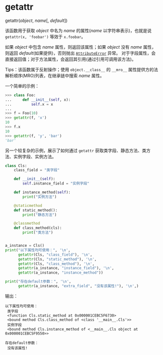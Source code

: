 # getattr

getattr(*object*, *name*[, *default*])

该函数用于获取 *object* 中名为 *name* 的属性(*name* 以字符串表示)，也就是说 `getattr(x, 'foobar')` 等效于 `x.foobar`。

如果 *object* 中包含 *name* 属性，则返回该属性；如果 *object* 没有 *name* 属性，则返回 *default*(如果提供)，否则抛出 [`AttributeError`](https://docs.python.org/3.7/library/exceptions.html#AttributeError) 异常。
对于字段属性，会直接返回值；对于方法属性，会返回其引用(通过引用可调用该方法)。

Tips：该函数属于反射操作；使用 `object.__class__` 的 `__mro__` 属性提供方的法解析顺序(MRO)列表，在继承链中搜索 *name* 属性。

一个简单的示例：

```python
>>> class Foo:
...     def __init__(self, x):
...         self.x = x
...
>>> f = Foo(10)
>>> getattr(f, 'x')
10
>>> f.x
10
>>> getattr(f, 'y', 'bar')
'bar'
```

另一个较复杂的示例，展示了如何通过 `getattr` 获取类字段、静态方法、类方法、实例字段、实例方法。

```python
class Cls:
    class_field = "类字段"

    def __init__(self):
        self.instance_field = "实例字段"

    def instance_method(self):
        print("实例方法")

    @staticmethod
    def static_method():
        print("静态方法")

    @classmethod
    def class_method(cls):
        print("类方法")


a_instance = Cls()
print("以下属性均可使用：", '\n',
      getattr(Cls, "class_field"), '\n',
      getattr(Cls, "static_method"), '\n',
      getattr(Cls, "class_method"), '\n',
      getattr(a_instance, "instance_field"), '\n',
      getattr(a_instance, "instance_method"))

print("存在default参数：", '\n',
      getattr(a_instance, "extra_field", "没有该属性!"), '\n',)
```

输出：

```
以下属性均可使用：
 类字段
 <function Cls.static_method at 0x000001CEBC5F6730>
 <bound method Cls.class_method of <class '__main__.Cls'>>
 实例字段
 <bound method Cls.instance_method of <__main__.Cls object at 0x000001CEBC5F9550>>

存在default参数：
 没有该属性!
```

